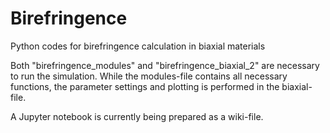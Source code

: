 # Birefringence
Python codes for birefringence calculation in biaxial materials

Both "birefringence_modules" and "birefringence_biaxial_2" are necessary to run the simulation.
While the modules-file contains all necessary functions, the parameter settings and plotting is performed in the biaxial-file.

A Jupyter notebook is currently being prepared as a wiki-file.
